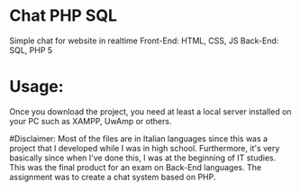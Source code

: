 # Chat PHP SQL

Simple chat for website in realtime
Front-End: HTML, CSS, JS
Back-End: SQL, PHP 5


# Usage: 
Once you download the project, you need at least a local server installed on your PC such as XAMPP, UwAmp or others.


#Disclaimer:
Most of the files are in Italian languages since this was a project that I developed while I was in high school.
Furthermore, it's very basically since when I've done this, I was at the beginning of IT studies.
This was the final product for an exam on Back-End languages. The assignment was to create a chat system based on PHP.
